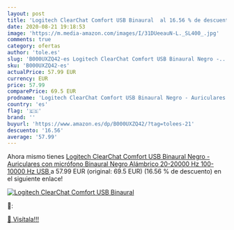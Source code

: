 ```yaml
---
layout: post
title: 'Logitech ClearChat Comfort USB Binaural  al 16.56 % de descuento'
date: 2020-08-21 19:18:53
image: 'https://m.media-amazon.com/images/I/31DUeeauN-L._SL400_.jpg'
comments: true
category: ofertas
author: 'tole.es'
slug: 'B000UXZQ42-es Logitech ClearChat Comfort USB Binaural Negro -...'
sku: 'B000UXZQ42-es'
actualPrice: 57.99 EUR
currency: EUR
price: 57.99
comparePrice: 69.5 EUR
prodname: 'Logitech ClearChat Comfort USB Binaural Negro - Auriculares con micrófono  Binaural  Negro  Alámbrico  20-20000 Hz  100-10000 Hz  USB '
country: 'es'
flag: '🇪🇸'
brand: ''
buyurl: 'https://www.amazon.es/dp/B000UXZQ42/?tag=tolees-21'
descuento: '16.56'
average: '57.99'
---
```


Ahora mismo tienes [Logitech ClearChat Comfort USB Binaural Negro - Auriculares con micrófono  Binaural  Negro  Alámbrico  20-20000 Hz  100-10000 Hz  USB ](https://www.amazon.es/dp/B000UXZQ42/?tag=tolees-21) a 57.99 EUR (original: 69.5 EUR) (16.56 %  de descuento) en el siguiente enlace!

[![Logitech ClearChat Comfort USB Binaural ](https://m.media-amazon.com/images/I/31DUeeauN-L._SL400_.jpg)](https://www.amazon.es/dp/B000UXZQ42/?tag=tolees-21)

🔎:


[🛒 Visítala!!!](https://www.amazon.es/dp/B000UXZQ42/?tag=tolees-21)
